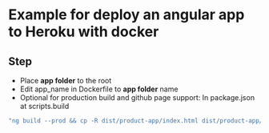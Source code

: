 # Example for deploy an angular app to Heroku with docker
## Step
* Place **app folder** to the root
* Edit app_name in Dockerfile to **app folder** name
* Optional for production build and github page support: In package.json at scripts.build
```bash
"ng build --prod && cp -R dist/product-app/index.html dist/product-app/404.html"
```